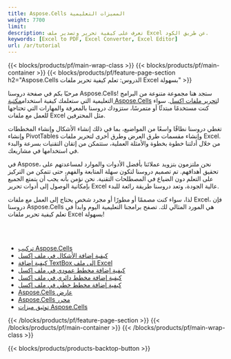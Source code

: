 ```yaml
---
title: Aspose.Cells المميزات التعليمية
weight: 7700
limit:
description: تعرف على كيفية تحرير وتصدير ملف Excel عن طريق الكود.
keywords: [Excel to PDF, Excel Converter, Excel Editor]
url: /ar/tutorial
---
```

{{< blocks/products/pf/main-wrap-class >}}
{{< blocks/products/pf/main-container >}}
{{< blocks/products/pf/feature-page-section h2="Aspose.Cells الدروس: تعلم كيفية تحرير ملفات Excel بسهولة" >}}

<p>
 مرحبًا بكم في صفحة دروسنا Aspose.Cells! ستجد هنا مجموعة متنوعة من البرامج التعليمية التي ستعلمك كيفية استخدام<a href="https://www.nuget.org/packages/Aspose.Cells">مكتبة Aspose.Cells</a> ل<a href="https://products.aspose.app/cells/editor/">تحرير ملفات اكسل</a>. سواء كنت مستخدمًا مبتدئًا أو متمرسًا، ستزودك دروسنا بالمعرفة والمهارات التي تحتاجها للعمل مع ملفات Excel مثل المحترفين.
</p>
<p>
تغطي دروسنا نطاقًا واسعًا من المواضيع، بما في ذلك إنشاء الأشكال وإنشاء المخططات وإنشاء PivotTables وإنشاء مقسمات طرق العرض وطرق أخرى لتحرير ملفات Excel. من خلال أدلتنا خطوة بخطوة والأمثلة العملية، ستتمكن من إتقان التقنيات بسرعة والبدء في استخدامها في مشاريعك.</p>
<p>
في Aspose، نحن ملتزمون بتزويد عملائنا بأفضل الأدوات والموارد لمساعدتهم على تحقيق أهدافهم. تم تصميم دروسنا لتكون سهلة المتابعة والفهم، حتى تتمكن من التركيز على التعلم دون الضياع في المصطلحات التقنية. نحن نؤمن بأنه يجب أن يتمتع الجميع بإمكانية الوصول إلى أدوات تحرير Excel عالية الجودة، وتعد دروسنا طريقة رائعة للبدء.</p>
<p>
لذا، سواء كنت مصممًا أو مطورًا أو مجرد شخص يحتاج إلى العمل مع ملفات Excel، فإن دروسنا Aspose.Cells هي المورد المثالي لك. تصفح برامجنا التعليمية اليوم وابدأ في تعلم كيفية تحرير ملفات Excel بسهولة!
</p>

<br />
<br />

<div class="code-sample">
    <ul class="link-list">
        <li class="link-item"><a href="https://docs.aspose.com/cells/net/installation/">تركيب Aspose.Cells</a></li>
        <li class="link-item"><a href="add-shapes-in-excel">كيفية إضافة الأشكال في ملف إكسل</a></li>
        <li class="link-item"><a href="add-textbox-in-excel">كيفية إضافة TextBox إلى ملف Excel</a></li>
        <li class="link-item"><a href="add-column-chart-in-excel">كيفية إضافة مخطط عمودي في ملف إكسل</a></li>
        <li class="link-item"><a href="add-pie-chart-in-excel">كيفية إضافة مخطط دائري في ملف إكسل</a></li>
        <li class="link-item"><a href="add-line-chart-in-excel">كيفية إضافة مخطط خطي في ملف إكسل</a></li>
        <li class="link-item"><a href="https://products.aspose.app/cells/viewer/">Aspose.Cells عارض</a></li> 
        <li class="link-item"><a href="https://products.aspose.app/cells/editor/">Aspose.Cells محرر</a></li>        
        <li class="link-item"><a href="https://docs.aspose.com/cells/net/features/">توثيق ميزات Aspose.Cells</a></li>
    </ul>
</div>



{{< /blocks/products/pf/feature-page-section >}}
{{< /blocks/products/pf/main-container >}}
{{< /blocks/products/pf/main-wrap-class >}}

{{< blocks/products/products-backtop-button >}}